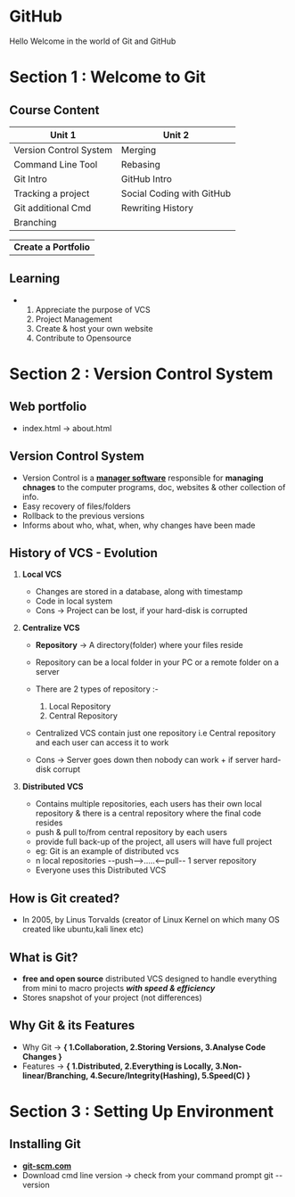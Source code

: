 # GitHub
Hello Welcome in the world of Git and GitHub

# Section 1 : Welcome to Git

## Course Content
| Unit 1 | Unit 2 |
|--------------|------------|
| Version Control System | Merging|
| Command Line Tool | Rebasing |
| Git Intro | GitHub Intro |
|Tracking a project | Social Coding with GitHub|
| Git additional Cmd | Rewriting History |
| Branching | |

|                       |
|-----------------------|
|  **Create a Portfolio** |

## Learning
- 1. Appreciate the purpose of VCS
  2. Project Management
  3. Create & host your own website
  4. Contribute to Opensource
 

# Section 2 : Version Control System

## Web portfolio
- index.html -> about.html

## Version Control System
- Version Control is a <ins>**manager software**</ins> responsible for **managing chnages** to the computer programs, doc, websites & other collection of info.
- Easy recovery of files/folders
- Rollback to the previous versions
- Informs about who, what, when, why changes have been made

## History of VCS - Evolution
1. **Local VCS**
   - Changes are stored in a database, along with timestamp
   - Code in local system
   - Cons -> Project can be lost, if your hard-disk is corrupted
     
2. **Centralize VCS**
   - **Repository** -> A directory(folder) where your files reside
   - Repository can be a local folder in your PC or a remote folder on a server
   - There are 2 types of repository :-
     1. Local Repository
     2. Central Repository
    
   - Centralized VCS contain just one repository i.e Central repository and each user can access it to work
   - Cons -> Server goes down then nobody can work + if server hard-disk corrupt

3. **Distributed VCS**
   - Contains multiple repositories, each users has their own local repository & there is a central repository where the final code resides
   - push & pull to/from central repository by each users
   - provide full back-up of the project, all users will have full project
   - eg: Git is an example of distributed vcs
   - n local repositories --push-->.....<--pull-- 1 server repository
   - Everyone uses this Distributed VCS
  
## How is Git created?
- In 2005, by Linus Torvalds (creator of Linux Kernel on which many OS created like ubuntu,kali linex etc)

## What is Git?
- **free and open source** distributed VCS designed to handle everything from mini to macro projects ***with speed & efficiency***
- Stores snapshot of your project (not differences)

## Why Git & its Features
- Why Git -> **{ 1.Collaboration, 2.Storing Versions, 3.Analyse Code Changes }**
- Features -> **{ 1.Distributed, 2.Everything is Locally, 3.Non-linear/Branching, 4.Secure/Integrity(Hashing), 5.Speed(C) }**


# Section 3 : Setting Up Environment

## Installing Git
- [**git-scm.com**](https://git-scm.com/)
- Download cmd line version -> check from your command prompt git --version



